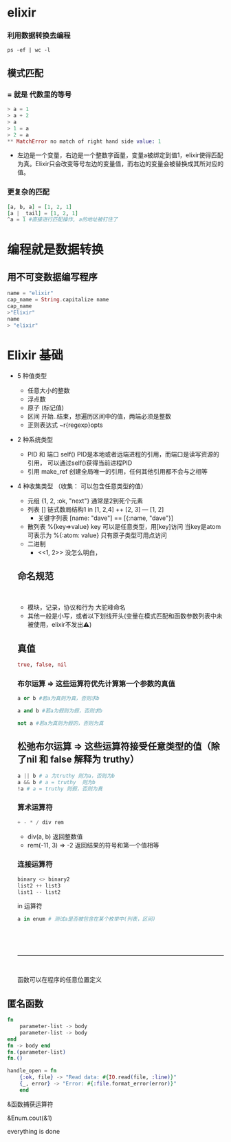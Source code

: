 # elixir

### 利用数据转换去编程

```shell
ps -ef | wc -l
```

##  模式匹配

### = 就是 代数里的等号



```elixir
> a = 1
> a + 2
> a
> 1 = a
> 2 = a
** MatchError no match of right hand side value: 1
```

- 左边是一个变量，右边是一个整数字面量，变量a被绑定到值1，elixir使得匹配为真。Elixir只会改变等号左边的变量值，而右边的变量会被替换成其所对应的值。

### 更复杂的匹配

```elixir
[a, b, a] = [1, 2, 1]
[a | _tail] = [1, 2, 1]
^a = 1 #直接进行匹配操作, a的地址被钉住了
```

# 编程就是数据转换

## 用不可变数据编写程序

```elixir
name = "elixir"
cap_name = String.capitalize name
cap_name
>"Elixir"
name
> "elixir"
```

# Elixir 基础

- 5 种值类型
  - 任意大小的整数
  - 浮点数
  - 原子 (标记值)
  - 区间 开始..结束，想遍历区间中的值，两端必须是整数
  - 正则表达式 ~r{regexp}opts

- 2 种系统类型
  - PID 和 端口 self() PID是本地或者远端进程的引用，而端口是读写资源的引用， 可以通过self()获得当前进程PID
  - 引用  make_ref 创建全局唯一的引用，任何其他引用都不会与之相等

- 4 种收集类型 （收集： 可以包含任意类型的值）
  - 元组 {1, 2, :ok, "next"} 通常是2到死个元素
  - 列表 [] 链式数局结构1 in  [1, 2,4] ++ [2, 3] — [1, 2]
    - 关键字列表 [name: "dave"] == [{:name, "dave"}]
  - 散列表 %{key=>value} key 可以是任意类型，用[key]访问 当key是atom 可表示为 %{:atom: value} 只有原子类型可用点访问
  - 二进制
    - <<1, 2>> 没怎么明白，

  ## 命名规范

  ​

  - 模块，记录，协议和行为 大驼峰命名
  - 其他一般是小写，或者以下划线开头(变量在模式匹配和函数参数列表中未被使用，elixir不发出⚠️)

  ## 真值

  ```elixir
  true, false, nil
  ```

  ### 布尔运算 => 这些运算符优先计算第一个参数的真值

  ```elixir
  a or b #若a为真则为真，否则求b

  a and b #若a为假则为假，否则求b

  not a #若a为真则为假的，否则为真

  ```

  ## 松弛布尔运算 => 这些运算符接受任意类型的值（除了nil 和 false 解释为 truthy）

  ```elixir
  a || b # a 为truthy 则为a，否则为b
  a && b # a = truthy  则为b
  !a # a = truthy 则假，否则为真
  ```

  ### 算术运算符

  ```elixir
  + - * / div rem
  ```

  - div(a, b) 返回整数值
  - rem(-11, 3) => -2 返回结果的符号和第一个值相等

  ###  连接运算符

  ```elixir
  binary <> binary2
  list2 ++ list3
  list1 -- list2
  ```

  in 运算符

  ```elixir
  a in enum # 测试a是否被包含在某个枚举中(列表，区间)
  ```

  ​

  ​

  ---

  ​

  函数可以在程序的任意位置定义


## 匿名函数

```elixir
fn
	parameter-list -> body
	parameter-list -> body
end
fn -> body end
fn.(parameter-list)
fn.() 

handle_open = fn
	{:ok, file} -> "Read data: #{IO.read(file, :line)}"
	{_, error} -> "Error: #{:file.format_error(error)}"
	end
```

 &函数捕获运算符	

&Enum.cout(&1)

everything is done